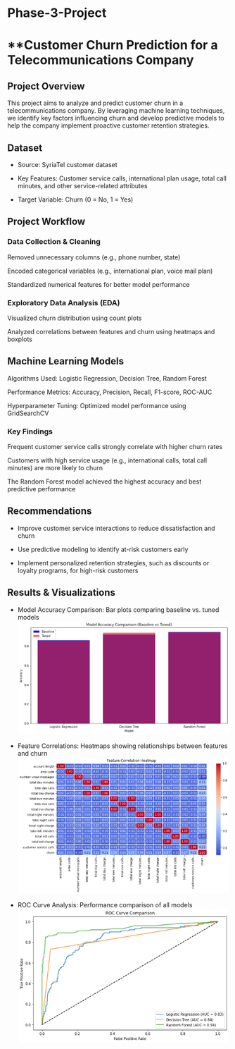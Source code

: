 # Phase-3-Project
# **Customer Churn Prediction for a Telecommunications Company

## Project Overview

This project aims to analyze and predict customer churn in a telecommunications company. By leveraging machine learning techniques, we identify key factors influencing churn and develop predictive models to help the company implement proactive customer retention strategies.

## Dataset

* Source: SyriaTel customer dataset

* Key Features: Customer service calls, international plan usage, total call minutes, and other service-related attributes

* Target Variable: Churn (0 = No, 1 = Yes)

## Project Workflow

### Data Collection & Cleaning

Removed unnecessary columns (e.g., phone number, state)

Encoded categorical variables (e.g., international plan, voice mail plan)

Standardized numerical features for better model performance

### Exploratory Data Analysis (EDA)

Visualized churn distribution using count plots

Analyzed correlations between features and churn using heatmaps and boxplots

## Machine Learning Models

Algorithms Used: Logistic Regression, Decision Tree, Random Forest

Performance Metrics: Accuracy, Precision, Recall, F1-score, ROC-AUC

Hyperparameter Tuning: Optimized model performance using GridSearchCV

### Key Findings

Frequent customer service calls strongly correlate with higher churn rates

Customers with high service usage (e.g., international calls, total call minutes) are more likely to churn

The Random Forest model achieved the highest accuracy and best predictive performance

## Recommendations

* Improve customer service interactions to reduce dissatisfaction and churn

* Use predictive modeling to identify at-risk customers early

* Implement personalized retention strategies, such as discounts or loyalty programs, for high-risk customers

## Results & Visualizations

* Model Accuracy Comparison: Bar plots comparing baseline vs. tuned models
![Churn Distribution](Images/Feature_bar.png)

* Feature Correlations: Heatmaps showing relationships between features and churn
![Churn Distribution](Images/FEATURE_CORRELATION.png)

* ROC Curve Analysis: Performance comparison of all models
![Churn Distribution](Images/ROC_CURVE_COMPARISON.png)
